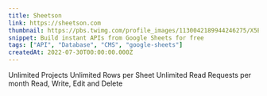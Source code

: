 ```yaml
---
title: Sheetson
link: https://sheetson.com
thumbnail: https://pbs.twimg.com/profile_images/1130042189944246275/X5El9dXg_400x400.png
snippet: Build instant APIs from Google Sheets for free
tags: ["API", "Database", "CMS", "google-sheets"]
createdAt: 2022-07-30T00:00:00.000Z
---
```

Unlimited Projects
Unlimited Rows per Sheet
Unlimited Read Requests per month
Read, Write, Edit and Delete

